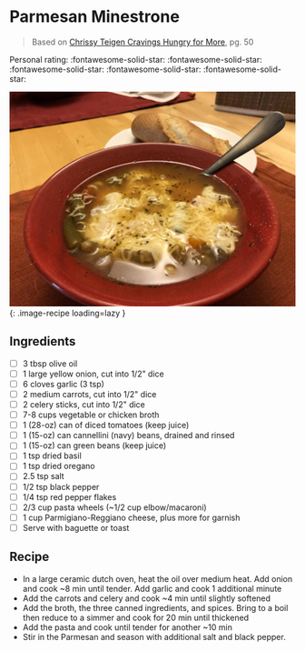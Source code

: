 # Parmesan Minestrone

> Based on [Chrissy Teigen Cravings Hungry for More], pg. 50

<!-- {cts} rating=5; (User can specify rating on scale of 1-5) -->

Personal rating: :fontawesome-solid-star: :fontawesome-solid-star: :fontawesome-solid-star: :fontawesome-solid-star: :fontawesome-solid-star:

<!-- {cte} -->

<!-- {cts} name_image=parmesan_minestrone.jpeg; (User can specify image name) -->

![parmesan_minestrone.jpeg](./parmesan_minestrone.jpeg){: .image-recipe loading=lazy }

<!-- {cte} -->

## Ingredients

- [ ] 3 tbsp olive oil
- [ ] 1 large yellow onion, cut into 1/2" dice
- [ ] 6 cloves garlic (3 tsp)
- [ ] 2 medium carrots, cut into 1/2" dice
- [ ] 2 celery sticks, cut into 1/2" dice
- [ ] 7-8 cups vegetable or chicken broth
- [ ] 1 (28-oz) can of diced tomatoes (keep juice)
- [ ] 1 (15-oz) can cannellini (navy) beans, drained and rinsed
- [ ] 1 (15-oz) can green beans (keep juice)
- [ ] 1 tsp dried basil
- [ ] 1 tsp dried oregano
- [ ] 2.5 tsp salt
- [ ] 1/2 tsp black pepper
- [ ] 1/4 tsp red pepper flakes
- [ ] 2/3 cup pasta wheels (~1/2 cup elbow/macaroni)
- [ ] 1 cup Parmigiano-Reggiano cheese, plus more for garnish
- [ ] Serve with baguette or toast

## Recipe

- In a large ceramic dutch oven, heat the oil over medium heat. Add onion and cook ~8 min until tender. Add garlic and cook 1 additional minute
- Add the carrots and celery and cook ~4 min until slightly softened
- Add the broth, the three canned ingredients, and spices. Bring to a boil then reduce to a simmer and cook for 20 min until thickened
- Add the pasta and cook until tender for another ~10 min
- Stir in the Parmesan and season with additional salt and black pepper.

[chrissy teigen cravings hungry for more]: https://www.penguinrandomhouse.com/books/553580/cravings-hungry-for-more-by-chrissy-teigen-with-adeena-sussman/
